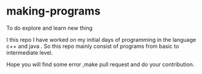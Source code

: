 # making-programs
To do explore and learn new thing 

I this repo I have worked on my initial days of programming in the language c++ and java .
So this repo mainly consist of programs from basic to intermediate level.

Hope you will find some error ,make pull request and do your contribution.


